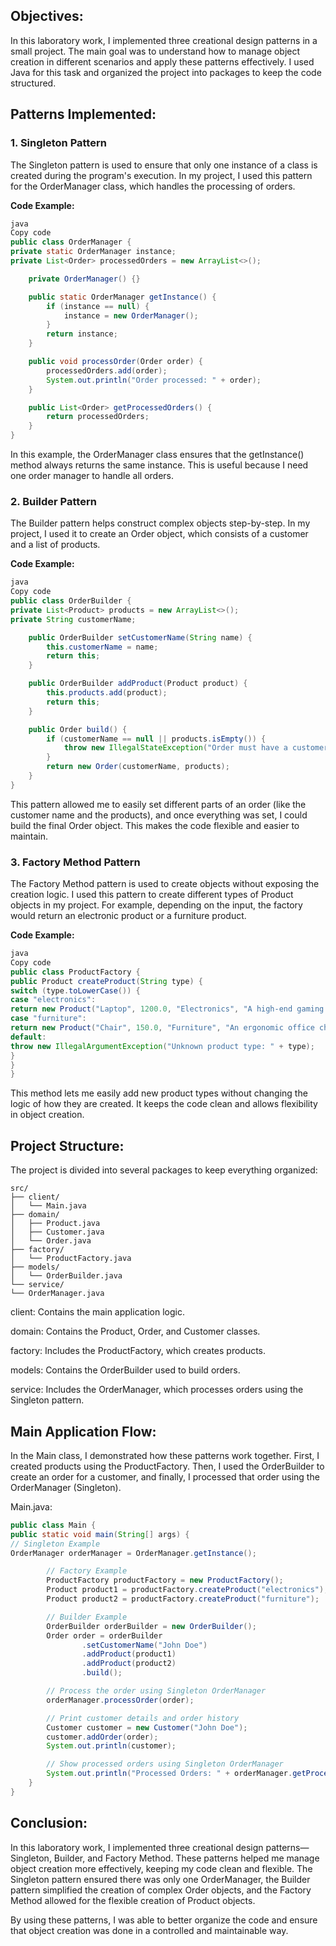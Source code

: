 ## Objectives:

In this laboratory work, I implemented three creational design patterns in a small project. The main goal was to understand how to manage object creation in different scenarios and apply these patterns effectively. I used Java for this task and organized the project into packages to keep the code structured.

## Patterns Implemented:

### 1. Singleton Pattern

The Singleton pattern is used to ensure that only one instance of a class is created during the program's execution. In my project, I used this pattern for the OrderManager class, which handles the processing of orders.

**Code Example:**
```java
java
Copy code
public class OrderManager {
private static OrderManager instance;
private List<Order> processedOrders = new ArrayList<>();

    private OrderManager() {}

    public static OrderManager getInstance() {
        if (instance == null) {
            instance = new OrderManager();
        }
        return instance;
    }

    public void processOrder(Order order) {
        processedOrders.add(order);
        System.out.println("Order processed: " + order);
    }

    public List<Order> getProcessedOrders() {
        return processedOrders;
    }
}
```

In this example, the OrderManager class ensures that the getInstance() method always returns the same instance. This is useful because I need one order manager to handle all orders.

### 2. Builder Pattern

The Builder pattern helps construct complex objects step-by-step. In my project, I used it to create an Order object, which consists of a customer and a list of products.

**Code Example:**
```java
java
Copy code
public class OrderBuilder {
private List<Product> products = new ArrayList<>();
private String customerName;

    public OrderBuilder setCustomerName(String name) {
        this.customerName = name;
        return this;
    }

    public OrderBuilder addProduct(Product product) {
        this.products.add(product);
        return this;
    }

    public Order build() {
        if (customerName == null || products.isEmpty()) {
            throw new IllegalStateException("Order must have a customer and at least one product");
        }
        return new Order(customerName, products);
    }
}
```

This pattern allowed me to easily set different parts of an order (like the customer name and the products), and once everything was set, I could build the final Order object. This makes the code flexible and easier to maintain.

### 3. Factory Method Pattern

The Factory Method pattern is used to create objects without exposing the creation logic. I used this pattern to create different types of Product objects in my project. For example, depending on the input, the factory would return an electronic product or a furniture product.

**Code Example:**
```java
java
Copy code
public class ProductFactory {
public Product createProduct(String type) {
switch (type.toLowerCase()) {
case "electronics":
return new Product("Laptop", 1200.0, "Electronics", "A high-end gaming laptop.");
case "furniture":
return new Product("Chair", 150.0, "Furniture", "An ergonomic office chair.");
default:
throw new IllegalArgumentException("Unknown product type: " + type);
}
}
}
```

This method lets me easily add new product types without changing the logic of how they are created. It keeps the code clean and allows flexibility in object creation.

## Project Structure:

The project is divided into several packages to keep everything organized:

```
src/
├── client/
│   └── Main.java
├── domain/
│   ├── Product.java
│   ├── Customer.java
│   └── Order.java
├── factory/
│   └── ProductFactory.java
├── models/
│   └── OrderBuilder.java
└── service/
└── OrderManager.java
```
client: Contains the main application logic.

domain: Contains the Product, Order, and Customer classes.

factory: Includes the ProductFactory, which creates products.

models: Contains the OrderBuilder used to build orders.

service: Includes the OrderManager, which processes orders using the Singleton pattern.

## Main Application Flow:

In the Main class, I demonstrated how these patterns work together. First, I created products using the ProductFactory. Then, I used the OrderBuilder to create an order for a customer, and finally, I processed that order using the OrderManager (Singleton).

Main.java:

```java
public class Main {
public static void main(String[] args) {
// Singleton Example
OrderManager orderManager = OrderManager.getInstance();

        // Factory Example
        ProductFactory productFactory = new ProductFactory();
        Product product1 = productFactory.createProduct("electronics");
        Product product2 = productFactory.createProduct("furniture");

        // Builder Example
        OrderBuilder orderBuilder = new OrderBuilder();
        Order order = orderBuilder
                .setCustomerName("John Doe")
                .addProduct(product1)
                .addProduct(product2)
                .build();

        // Process the order using Singleton OrderManager
        orderManager.processOrder(order);

        // Print customer details and order history
        Customer customer = new Customer("John Doe");
        customer.addOrder(order);
        System.out.println(customer);

        // Show processed orders using Singleton OrderManager
        System.out.println("Processed Orders: " + orderManager.getProcessedOrders());
    }
}
```

## Conclusion:

In this laboratory work, I implemented three creational design patterns—Singleton, Builder, and Factory Method. These patterns helped me manage object creation more effectively, keeping my code clean and flexible. The Singleton pattern ensured there was only one OrderManager, the Builder pattern simplified the creation of complex Order objects, and the Factory Method allowed for the flexible creation of Product objects.

By using these patterns, I was able to better organize the code and ensure that object creation was done in a controlled and maintainable way.